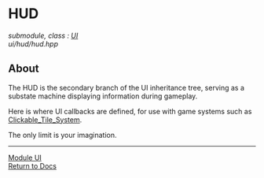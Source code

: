 # HUD
*submodule, class : [UI](../ui.md)*  
*ui/hud/hud.hpp*

## About
The HUD is the secondary branch of the UI inheritance tree, serving as a substate machine displaying information during gameplay.

Here is where UI callbacks are defined, for use with game systems such as [Clickable_Tile_System](../../game/system/clickable_tile_system.md).

The only limit is your imagination.

---

[Module UI](../ui.md)  
[Return to Docs](../../docs.md)
